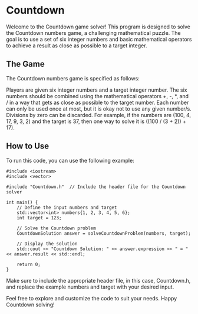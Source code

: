 # Countdown
Welcome to the Countdown game solver! This program is designed to solve the Countdown numbers game, a challenging mathematical puzzle. The goal is to use a set of six integer numbers and basic mathematical operators to achieve a result as close as possible to a target integer.

## The Game

The Countdown numbers game is specified as follows:

Players are given six integer numbers and a target integer number.
The six numbers should be combined using the mathematical operators +, -, *, and / in a way that gets as close as possible to the target number.
Each number can only be used once at most, but it is okay not to use any given number/s.
Divisions by zero can be discarded.
For example, if the numbers are (100, 4, 17, 9, 3, 2) and the target is 37, then one way to solve it is ((100 / (3 + 2)) + 17).

## How to Use

To run this code, you can use the following example:

    #include <iostream>
    #include <vector>
    
    #include "Countdown.h"  // Include the header file for the Countdown solver
    
    int main() {
        // Define the input numbers and target
        std::vector<int> numbers{1, 2, 3, 4, 5, 6};
        int target = 123;
    
        // Solve the Countdown problem
        CountdownSolution answer = solveCountdownProblem(numbers, target);
    
        // Display the solution
        std::cout << "Countdown Solution: " << answer.expression << " = " << answer.result << std::endl;
    
        return 0;
    }

Make sure to include the appropriate header file, in this case, Countdown.h, and replace the example numbers and target with your desired input.

Feel free to explore and customize the code to suit your needs. Happy Countdown solving!
